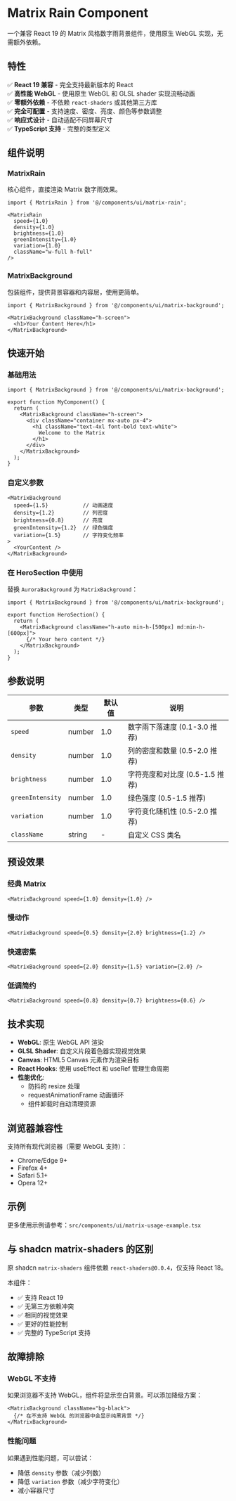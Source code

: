 # Matrix Rain Component

一个兼容 React 19 的 Matrix 风格数字雨背景组件，使用原生 WebGL 实现，无需额外依赖。

## 特性

✅ **React 19 兼容** - 完全支持最新版本的 React  
✅ **高性能 WebGL** - 使用原生 WebGL 和 GLSL shader 实现流畅动画  
✅ **零额外依赖** - 不依赖 `react-shaders` 或其他第三方库  
✅ **完全可配置** - 支持速度、密度、亮度、颜色等参数调整  
✅ **响应式设计** - 自动适配不同屏幕尺寸  
✅ **TypeScript 支持** - 完整的类型定义  

## 组件说明

### MatrixRain

核心组件，直接渲染 Matrix 数字雨效果。

```tsx
import { MatrixRain } from '@/components/ui/matrix-rain';

<MatrixRain 
  speed={1.0}
  density={1.0}
  brightness={1.0}
  greenIntensity={1.0}
  variation={1.0}
  className="w-full h-full"
/>
```

### MatrixBackground

包装组件，提供背景容器和内容层，使用更简单。

```tsx
import { MatrixBackground } from '@/components/ui/matrix-background';

<MatrixBackground className="h-screen">
  <h1>Your Content Here</h1>
</MatrixBackground>
```

## 快速开始

### 基础用法

```tsx
import { MatrixBackground } from '@/components/ui/matrix-background';

export function MyComponent() {
  return (
    <MatrixBackground className="h-screen">
      <div className="container mx-auto px-4">
        <h1 className="text-4xl font-bold text-white">
          Welcome to the Matrix
        </h1>
      </div>
    </MatrixBackground>
  );
}
```

### 自定义参数

```tsx
<MatrixBackground 
  speed={1.5}           // 动画速度
  density={1.2}         // 列密度
  brightness={0.8}      // 亮度
  greenIntensity={1.2}  // 绿色强度
  variation={1.5}       // 字符变化频率
>
  <YourContent />
</MatrixBackground>
```

### 在 HeroSection 中使用

替换 `AuroraBackground` 为 `MatrixBackground`：

```tsx
import { MatrixBackground } from '@/components/ui/matrix-background';

export function HeroSection() {
  return (
    <MatrixBackground className="h-auto min-h-[500px] md:min-h-[600px]">
      {/* Your hero content */}
    </MatrixBackground>
  );
}
```

## 参数说明

| 参数 | 类型 | 默认值 | 说明 |
|------|------|--------|------|
| `speed` | number | 1.0 | 数字雨下落速度 (0.1-3.0 推荐) |
| `density` | number | 1.0 | 列的密度和数量 (0.5-2.0 推荐) |
| `brightness` | number | 1.0 | 字符亮度和对比度 (0.5-1.5 推荐) |
| `greenIntensity` | number | 1.0 | 绿色强度 (0.5-1.5 推荐) |
| `variation` | number | 1.0 | 字符变化随机性 (0.5-2.0 推荐) |
| `className` | string | - | 自定义 CSS 类名 |

## 预设效果

### 经典 Matrix
```tsx
<MatrixBackground speed={1.0} density={1.0} />
```

### 慢动作
```tsx
<MatrixBackground speed={0.5} density={2.0} brightness={1.2} />
```

### 快速密集
```tsx
<MatrixBackground speed={2.0} density={1.5} variation={2.0} />
```

### 低调简约
```tsx
<MatrixBackground speed={0.8} density={0.7} brightness={0.6} />
```

## 技术实现

- **WebGL**: 原生 WebGL API 渲染
- **GLSL Shader**: 自定义片段着色器实现视觉效果
- **Canvas**: HTML5 Canvas 元素作为渲染目标
- **React Hooks**: 使用 useEffect 和 useRef 管理生命周期
- **性能优化**: 
  - 防抖的 resize 处理
  - requestAnimationFrame 动画循环
  - 组件卸载时自动清理资源

## 浏览器兼容性

支持所有现代浏览器（需要 WebGL 支持）：
- Chrome/Edge 9+
- Firefox 4+
- Safari 5.1+
- Opera 12+

## 示例

更多使用示例请参考：`src/components/ui/matrix-usage-example.tsx`

## 与 shadcn matrix-shaders 的区别

原 shadcn `matrix-shaders` 组件依赖 `react-shaders@0.0.4`，仅支持 React 18。

本组件：
- ✅ 支持 React 19
- ✅ 无第三方依赖冲突
- ✅ 相同的视觉效果
- ✅ 更好的性能控制
- ✅ 完整的 TypeScript 支持

## 故障排除

### WebGL 不支持
如果浏览器不支持 WebGL，组件将显示空白背景。可以添加降级方案：

```tsx
<MatrixBackground className="bg-black">
  {/* 在不支持 WebGL 的浏览器中会显示纯黑背景 */}
</MatrixBackground>
```

### 性能问题
如果遇到性能问题，可以尝试：
- 降低 `density` 参数（减少列数）
- 降低 `variation` 参数（减少字符变化）
- 减小容器尺寸

